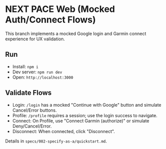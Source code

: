 # NEXT PACE Web (Mocked Auth/Connect Flows)

This branch implements a mocked Google login and Garmin connect experience for UX validation.

## Run
- Install: `npm i`
- Dev server: `npm run dev`
- Open: `http://localhost:3000`

## Validate Flows
- Login: `/login` has a mocked "Continue with Google" button and simulate Cancel/Error buttons.
- Profile: `/profile` requires a session; use the login success to navigate.
- Connect: On Profile, use "Connect Garmin (authorize)" or simulate Deny/Cancel/Error.
- Disconnect: When connected, click "Disconnect".

Details in `specs/002-specify-as-a/quickstart.md`.
